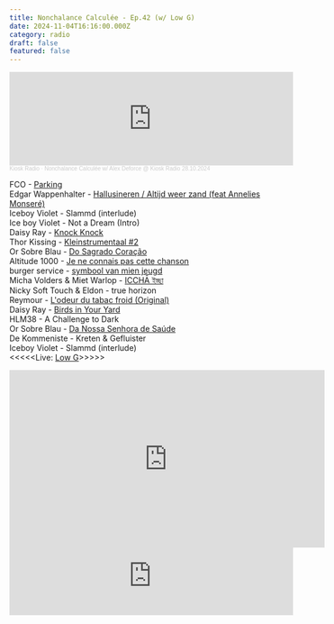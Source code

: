 ```yaml
---
title: Nonchalance Calculée - Ep.42 (w/ Low G)
date: 2024-11-04T16:16:00.000Z
category: radio
draft: false
featured: false
---
```

<iframe width="100%" height="166" scrolling="no" frameborder="no" allow="autoplay" src="https://w.soundcloud.com/player/?url=https%3A//api.soundcloud.com/tracks/1944244607&color=%23101a27&auto_play=false&hide_related=false&show_comments=true&show_user=true&show_reposts=false&show_teaser=true"></iframe><div style="font-size: 10px; color: #cccccc;line-break: anywhere;word-break: normal;overflow: hidden;white-space: nowrap;text-overflow: ellipsis; font-family: Interstate,Lucida Grande,Lucida Sans Unicode,Lucida Sans,Garuda,Verdana,Tahoma,sans-serif;font-weight: 100;"><a href="https://soundcloud.com/kioskradio" title="Kiosk Radio" target="_blank" style="color: #cccccc; text-decoration: none;">Kiosk Radio</a> · <a href="https://soundcloud.com/kioskradio/nonchalance-calculee-595808589" title="Nonchalance Calculée w/ Alex Deforce @ Kiosk Radio 28.10.2024" target="_blank" style="color: #cccccc; text-decoration: none;">Nonchalance Calculée w/ Alex Deforce @ Kiosk Radio 28.10.2024</a></div>

FCO - [Parking](https://12thisle.bandcamp.com/album/vl-stay)\
Edgar Wappenhalter - [Hallusineren / Altijd weer zand (feat Annelies Monseré)](https://morctapes.bandcamp.com/album/ijsschots-veenlaag-mist)\
Iceboy Violet - Slammd (interlude)\
Ice boy Violet - Not a Dream (Intro)\
Daisy Ray - [Knock Knock](https://heatcrimes.bandcamp.com/album/buddies-4-life)\
Thor Kissing - [Kleinstrumentaal #2](https://petrolcandy.bandcamp.com/track/kleinstrumentaal-2)\
Or Sobre Blau - [Do Sagrado Coração](https://stroomtv.bandcamp.com/album/piri-piri-samplers-o-ter-o-dos-homens)\
Altitude 1000 - [Je ne connais pas cette chanson](https://cureghem-records.bandcamp.com/album/eratosth-ne)\
burger service - [symbool van mien jeugd](https://burgerservice.bandcamp.com/track/symbool-van-mien-jeugd)\
Micha Volders & Miet Warlop - [ICCHĀ ইচ্ছা](https://mutropia.bandcamp.com/album/icch)\
Nicky Soft Touch & Eldon - true horizon\
Reymour - [L'odeur du tabac froid (Original)](https://reymour.bandcamp.com/track/lodeur-du-tabac-froid)\
Daisy Ray - [Birds in Your Yard](https://heatcrimes.bandcamp.com/album/buddies-4-life)\
HLM38 - A Challenge to Dark\
Or Sobre Blau - [Da Nossa Senhora de Saúde](https://stroomtv.bandcamp.com/album/piri-piri-samplers-o-ter-o-dos-homens)\
De Kommeniste - Kreten & Gefluister\
Iceboy Violet - Slammd (interlude)\
<<<<<Live: [Low G](https://www.instagram.com/l.o.w.g/)>>>>>

<iframe width="560" height="315" src="https://www.youtube.com/embed/qMVVGzMCTW0?si=q_hLJmRa6x8wW8WO" title="YouTube video player" frameborder="0" allow="accelerometer; autoplay; clipboard-write; encrypted-media; gyroscope; picture-in-picture; web-share" referrerpolicy="strict-origin-when-cross-origin" allowfullscreen></iframe>

<iframe width="100%" height="120" src="https://player-widget.mixcloud.com/widget/iframe/?hide_cover=1&light=1&feed=%2FKioskRadio%2Fnonchalance-calcul%25C3%25A9e-w-alex-deforce-kiosk-radio-28102024%2F" frameborder="0" ></iframe>
